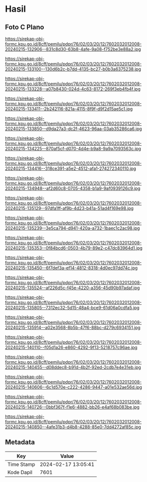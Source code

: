 # Hasil

## Foto C Plano

https://sirekap-obj-formc.kpu.go.id/8cff/pemilu/pdpr/76/02/03/20/12/7602032012008-20240215-132906--831c8d30-63b8-4afe-9a08-f752be3e88a2.jpg

https://sirekap-obj-formc.kpu.go.id/8cff/pemilu/pdpr/76/02/03/20/12/7602032012008-20240215-133100--130d6b2c-b7dd-4135-bc27-b0b3a6375238.jpg

https://sirekap-obj-formc.kpu.go.id/8cff/pemilu/pdpr/76/02/03/20/12/7602032012008-20240215-133228--a07b8430-024d-4c63-8172-269f3eb4fb4f.jpg

https://sirekap-obj-formc.kpu.go.id/8cff/pemilu/pdpr/76/02/03/20/12/7602032012008-20240215-133411--2b242116-821a-4115-8f9f-d9f2d15ae5c1.jpg

https://sirekap-obj-formc.kpu.go.id/8cff/pemilu/pdpr/76/02/03/20/12/7602032012008-20240215-133850--d9da27a3-dc2f-4623-96aa-03ab35286ca6.jpg

https://sirekap-obj-formc.kpu.go.id/8cff/pemilu/pdpr/76/02/03/20/12/7602032012008-20240215-134225--870af5cf-d070-4d4e-b9a8-9a9a7093563c.jpg

https://sirekap-obj-formc.kpu.go.id/8cff/pemilu/pdpr/76/02/03/20/12/7602032012008-20240215-134416--318ce391-a5e2-4512-afa1-274272340110.jpg

https://sirekap-obj-formc.kpu.go.id/8cff/pemilu/pdpr/76/02/03/20/12/7602032012008-20240215-134948--af2d60c8-0705-4358-b1a9-9af0939126c9.jpg

https://sirekap-obj-formc.kpu.go.id/8cff/pemilu/pdpr/76/02/03/20/12/7602032012008-20240215-135129--97dfa1ff-af9b-4d23-b41a-51ad4f169e98.jpg

https://sirekap-obj-formc.kpu.go.id/8cff/pemilu/pdpr/76/02/03/20/12/7602032012008-20240215-135239--3e5ca794-d941-420a-a732-1baec1c2ac98.jpg

https://sirekap-obj-formc.kpu.go.id/8cff/pemilu/pdpr/76/02/03/20/12/7602032012008-20240215-135353--0f84bcd6-0503-4b79-89e2-c47dc83964d1.jpg

https://sirekap-obj-formc.kpu.go.id/8cff/pemilu/pdpr/76/02/03/20/12/7602032012008-20240215-135450--6f7def3a-ef14-4812-8318-4d0ec97dd74c.jpg

https://sirekap-obj-formc.kpu.go.id/8cff/pemilu/pdpr/76/02/03/20/12/7602032012008-20240215-135524--af226d5c-f45e-4220-a356-45d90b97adaf.jpg

https://sirekap-obj-formc.kpu.go.id/8cff/pemilu/pdpr/76/02/03/20/12/7602032012008-20240215-135805--7312ec32-5d15-48a4-bce9-61d06a0cdfa5.jpg

https://sirekap-obj-formc.kpu.go.id/8cff/pemilu/pdpr/76/02/03/20/12/7602032012008-20240215-135914--a02e3568-8b5b-47f6-88bc-d279c6934151.jpg

https://sirekap-obj-formc.kpu.go.id/8cff/pemilu/pdpr/76/02/03/20/12/7602032012008-20240215-140110--f05d1a26-e860-4292-9f13-5218757c96ae.jpg

https://sirekap-obj-formc.kpu.go.id/8cff/pemilu/pdpr/76/02/03/20/12/7602032012008-20240215-140455--d08ddec8-b91d-4b2f-92ed-2cdb7e4e31eb.jpg

https://sirekap-obj-formc.kpu.go.id/8cff/pemilu/pdpr/76/02/03/20/12/7602032012008-20240215-140606--6c1d570e-c222-4286-9447-a01e532ae56d.jpg

https://sirekap-obj-formc.kpu.go.id/8cff/pemilu/pdpr/76/02/03/20/12/7602032012008-20240215-140726--0bbf367f-f1e6-4882-bb26-e4af68b083be.jpg

https://sirekap-obj-formc.kpu.go.id/8cff/pemilu/pdpr/76/02/03/20/12/7602032012008-20240215-140850--4afe31b3-d4b8-4288-85e0-7dd4272af85c.jpg


## Metadata

| Key        | Value               |
| ---------- | ------------------- |
| Time Stamp | 2024-02-17 13:05:41 |
| Kode Dapil | 7601                |



